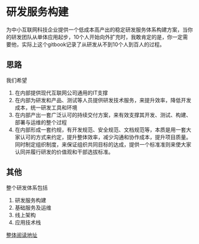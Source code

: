 # 研发服务构建


为中小互联网科技企业提供一个低成本高产出的稳定研发服务体系构建方案，当你的研发团队从单体应用起步，10个人开始向外扩充时，我敢肯定的是，你一定需要他，实际上这个gitbook记录了从研发从不到10个人到百人的过程。

## 思路

我们希望

1. 在内部提供现代互联网公司通用的IT支撑
1. 在内部为研发和产品、测试等人员提供研发技术服务，来提升效率，降低开发成本，统一研发工具和环境
1. 在内部产出一套广泛认可的持续交付方案，来有效支撑其开发、测试、构建、部署与运维的整个过程
1. 在内部形成一套约规，有开发规范、安全规范、文档规范等，本质是用一套大家认可的方式来约定，提升整体效率，减少沟通和协作成本，提升项目质量。同时制定组织制度，来保证组织共同目标的达成，提供一个标准准则来使大家认同并履行研发的价值观和干部选拔标准。


## 其他

整个研发体系包括

1. 研发服务构建
1. 基础服务及运维
1. 线上架构
1. 应用技术栈

[整体阅读地址](https://ifentech.gitbooks.io/rdbuild/content/)





